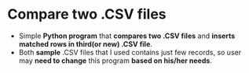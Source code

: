 # Compare two .CSV files
- Simple **Python program** that **compares two .CSV files** and **inserts matched rows in third(or new) .CSV file**.<br>
- Both **sample** .CSV files that I used contains just few records, so user may **need to change** this program **based on his/her needs**.
